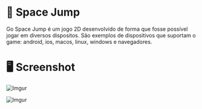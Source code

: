 # 🚀 Space Jump
Go Space Jump é um jogo 2D desenvolvido de forma que fosse possível jogar em diversos dispositos. São exemplos de dispositivos que suportam o game:
android, ios, macos, linux, windows e navegadores.

# 🖥 Screenshot

![Imgur](https://imgur.com/uECZAMi.jpg)

![Imgur](https://imgur.com/WeWDlYY.jpg)
